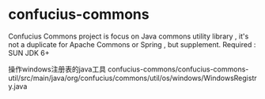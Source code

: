 # confucius-commons
Confucius Commons project is focus on Java commons utility library , it's not a duplicate for Apache Commons or Spring , but supplement. Required : SUN JDK 6+

操作windows注册表的java工具
confucius-commons/confucius-commons-util/src/main/java/org/confucius/commons/util/os/windows/WindowsRegistry.java
